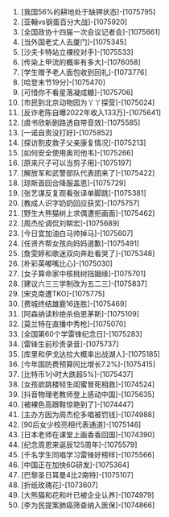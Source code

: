 
1. [我国56%的耕地处于缺钾状态]-[1075795]
1. [亚翰vs钢蛋百分大战]-[1075920]
1. [全国政协十四届一次会议记者会]-[1075661]
1. [当外国老丈人去厦门]-[1075345]
1. [沙夫卡特站立裸绞对手]-[1075533]
1. [传染上甲流的概率有多大]-[1076058]
1. [学生赠予老人面包收到回礼]-[1073776]
1. [哈登末节19分]-[1075470]
1. [可惜你不看星落凝成糖]-[1075706]
1. [市民到北京动物园为丫丫探营]-[1075024]
1. [反诈老陈自曝2022年收入133万]-[1075641]
1. [虞书欣新剧路透自带音效]-[1075585]
1. [一诺自责没打好]-[1075852]
1. [探访割皮救子父亲康复情况]-[1075213]
1. [如何安全使用奥司他韦]-[1075266]
1. [原来尺子可以当剪子用]-[1075197]
1. [解放军和武警部队代表团来了]-[1075422]
1. [琼斯首回合降服盖恩]-[1075729]
1. [张艺谋反复观看张译单脚跳]-[1075381]
1. [教成人识字奶奶回应获奖]-[1075757]
1. [野生大熊猫树上求偶遭拒画面]-[1075462]
1. [周杰伦调侃刘畊宏]-[1075689]
1. [今日宜加油白马帅掉马]-[1075607]
1. [任贤齐帮女孩向妈妈道歉]-[1075491]
1. [詹雯婷和歌迷双向奔赴看哭了]-[1075348]
1. [朴彩英嘟嘴比心]-[1075030]
1. [女子算命家中核桃树挡姻缘]-[1075701]
1. [建议六三三学制改为五二三]-[1075837]
1. [宋克南遭TKO]-[1075775]
1. [费城终结雄鹿16连胜]-[1075469]
1. [阿森纳读秒绝杀伯恩茅斯]-[1075109]
1. [莫兰特在直播中秀枪]-[1075070]
1. [全国第60个学雷锋纪念日]-[1075283]
1. [雷锋生前珍贵录音]-[1075737]
1. [库里和伊戈达拉大概率出战湖人]-[1075185]
1. [今年国防费预算同比增长7.2%]-[1075415]
1. [比特币1小时大跌超5%]-[1075437]
1. [女孩欲跳楼轻生闺蜜冒死相救]-[1074524]
1. [抖音物理老教师登上感动中国]-[1075635]
1. [被裸色高跟鞋惊艳到了]-[1074447]
1. [主办方因为周杰伦多唱被罚钱]-[1074988]
1. [90后女少校亮相代表通道]-[1075146]
1. [日本老师在课堂上画香香回国]-[1074390]
1. [纪念周恩来诞辰125周年]-[1075579]
1. [千名学生同唱学习雷锋好榜样]-[1075566]
1. [中国正在加快6G研发]-[1075364]
1. [巴黎圣日耳曼4比2南特]-[1075107]
1. [折纸玫瑰花]-[1073607]
1. [大熊猫和花和叶已被企业认养]-[1074979]
1. [李为民提案肺癌筛查纳入医保]-[1074866]